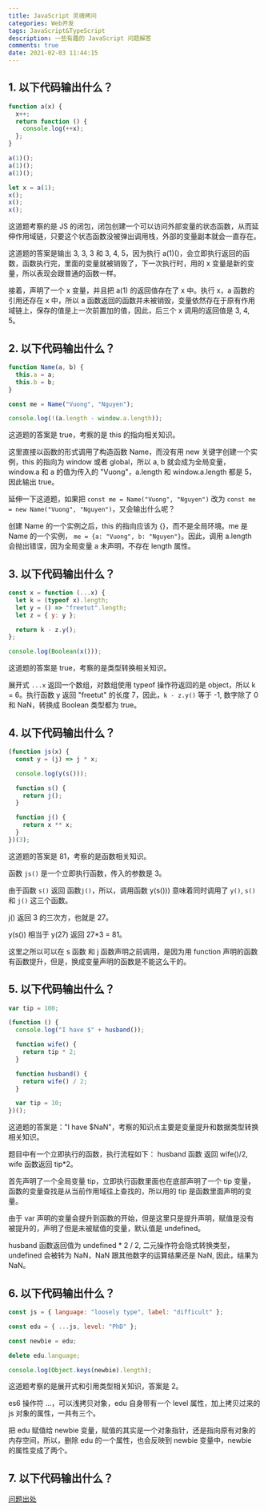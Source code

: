 ```yaml
---
title: JavaScript 灵魂拷问
categories: Web开发
tags: JavaScript&TypeScript
description: 一些有趣的 JavaScript 问题解答
comments: true
date: 2021-02-03 11:44:15
---
```

## 1. 以下代码输出什么？

```javascript
function a(x) {
  x++;
  return function () {
    console.log(++x);
  };
}

a(1)(); 
a(1)();
a(1)();

let x = a(1); 
x(); 
x(); 
x(); 
```

这道题考察的是 JS 的闭包，闭包创建一个可以访问外部变量的状态函数，从而延伸作用域链，只要这个状态函数没被弹出调用栈，外部的变量副本就会一直存在。

这道题的答案是输出 3, 3, 3 和 3, 4, 5，因为执行 a(1)()，会立即执行返回的函数，函数执行完，里面的变量就被销毁了，下一次执行时，用的 x 变量是新的变量，所以表现会跟普通的函数一样。

接着，声明了一个 x 变量，并且把 a(1) 的返回值存在了 x 中。执行 x，a 函数的引用还存在 x 中，所以 a 函数返回的函数并未被销毁，变量依然存在于原有作用域链上，保存的值是上一次前置加的值，因此，后三个 x 调用的返回值是 3, 4, 5。

## 2. 以下代码输出什么？

```javascript
function Name(a, b) {
  this.a = a;
  this.b = b;
}

const me = Name("Vuong", "Nguyen");

console.log(!(a.length - window.a.length));
```

这道题的答案是 true，考察的是 this 的指向相关知识。

这里直接以函数的形式调用了构造函数 Name，而没有用 new 关键字创建一个实例，this 的指向为 window 或者 global，所以 a, b 就会成为全局变量，window.a 和 a 的值为传入的 "Vuong"，a.length 和 window.a.length 都是 5，因此输出 true。

延伸一下这道题，如果把 `const me = Name("Vuong", "Nguyen")` 改为 `const me = new Name("Vuong", "Nguyen")`，又会输出什么呢？

创建 Name 的一个实例之后，this 的指向应该为 {}，而不是全局环境。me 是 Name 的一个实例， `me = {a: "Vuong", b: "Nguyen"}`。因此，调用 a.length 会抛出错误，因为全局变量 a 未声明，不存在 length 属性。

## 3. 以下代码输出什么？

```javascript
const x = function (...x) {
  let k = (typeof x).length;
  let y = () => "freetut".length;
  let z = { y: y };

  return k - z.y();
};

console.log(Boolean(x()));
```

这道题的答案是 true，考察的是类型转换相关知识。

展开式 `...x` 返回一个数组，对数组使用 typeof 操作符返回的是 object，所以 k = 6。执行函数 y 返回 "freetut" 的长度 7，因此，`k - z.y()` 等于 -1, 数字除了 0 和 NaN，转换成 Boolean 类型都为 true。

## 4. 以下代码输出什么？

```javascript
(function js(x) {
  const y = (j) => j * x;

  console.log(y(s()));

  function s() {
    return j();
  }

  function j() {
    return x ** x;
  }
})(3);
```
这道题的答案是 81，考察的是函数相关知识。

函数 `js()` 是一个立即执行函数，传入的参数是 3。

由于函数 `s()` 返回 函数`j()`，所以，调用函数 y(s())) 意味着同时调用了 `y()`, `s()` 和 `j()` 这三个函数。

j() 返回 3 的三次方，也就是 27。

y(s()) 相当于 y(27) 返回 27\*3 = 81。

这里之所以可以在 s 函数 和 j 函数声明之前调用，是因为用 function 声明的函数有函数提升，但是，换成变量声明的函数是不能这么干的。

## 5. 以下代码输出什么？

```javascript
var tip = 100;

(function () {
  console.log("I have $" + husband());

  function wife() {
    return tip * 2;
  }

  function husband() {
    return wife() / 2;
  }

  var tip = 10;
})();
```

这道题的答案是："I have \$NaN"，考察的知识点主要是变量提升和数据类型转换相关知识。

题目中有一个立即执行的函数，执行流程如下： husband 函数 返回 wife()/2, wife 函数返回 tip\*2。

首先声明了一个全局变量 tip，立即执行函数里面也在底部声明了一个 tip 变量，函数的变量查找是从当前作用域往上查找的，所以用的 tip 是函数里面声明的变量。

由于 var 声明的变量会提升到函数的开始，但是这里只是提升声明，赋值是没有被提升的，声明了但是未被赋值的变量，默认值是 undefined。

husband 函数返回值为 undefined * 2 / 2, 二元操作符会隐式转换类型，undefined 会被转为 NaN，NaN 跟其他数字的运算结果还是 NaN, 因此，结果为 NaN。

## 6. 以下代码输出什么？

```javascript
const js = { language: "loosely type", label: "difficult" };

const edu = { ...js, level: "PhD" };

const newbie = edu;

delete edu.language;

console.log(Object.keys(newbie).length);
```

这道题考察的是展开式和引用类型相关知识，答案是 2。

es6 操作符 ...，可以浅拷贝对象，edu 自身带有一个 level 属性，加上拷贝过来的 js 对象的属性，一共有三个。

把 edu 赋值给 newbie 变量，赋值的其实是一个对象指针，还是指向原有对象的内存空间，所以，删除 edu 的一个属性，也会反映到 newbie 变量中，newbie 的属性变成了两个。

## 7. 以下代码输出什么？

[问题出处](https://github.com/yeungon/In-JavaScript-we-trust)